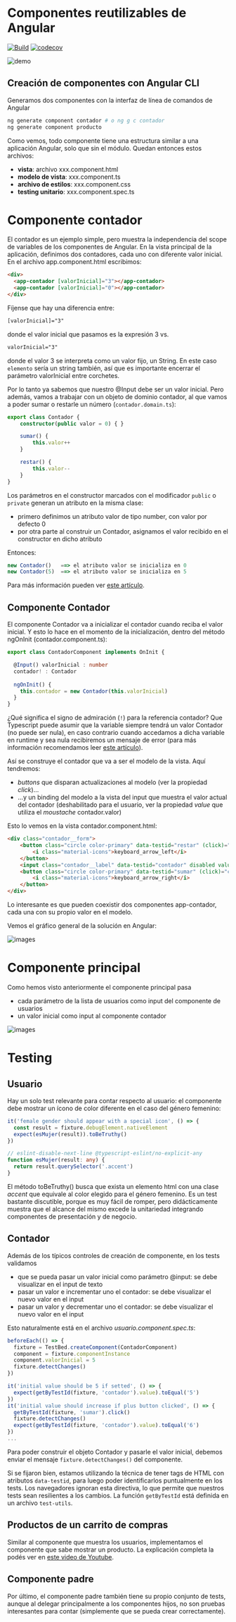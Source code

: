 # Componentes reutilizables de Angular

[![Build](https://github.com/uqbar-project/eg-componentes-angular/actions/workflows/build.yml/badge.svg)](https://github.com/uqbar-project/eg-componentes-angular/actions/workflows/build.yml) [![codecov](https://codecov.io/gh/uqbar-project/eg-componentes-angular/graph/badge.svg?token=XJbCaAClVx)](https://codecov.io/gh/uqbar-project/eg-componentes-angular)

![demo](./images/demo2024.gif)

## Creación de componentes con Angular CLI

Generamos dos componentes con la interfaz de línea de comandos de Angular

```bash
ng generate component contador # o ng g c contador
ng generate component producto
```

Como vemos, todo componente tiene una estructura similar a una aplicación Angular, solo que sin el módulo. Quedan entonces estos archivos:

- **vista**: archivo xxx.component.html
- **modelo de vista**: xxx.component.ts
- **archivo de estilos**: xxx.component.css
- **testing unitario**: xxx.component.spec.ts


# Componente contador

El contador es un ejemplo simple, pero muestra la independencia del scope de variables de los componentes de Angular. En la vista principal de la aplicación, definimos dos contadores, cada uno con diferente valor inicial. En el archivo app.component.html escribimos:

```html
<div>
  <app-contador [valorInicial]="3"></app-contador>
  <app-contador [valorInicial]="0"></app-contador>
</div>
```

Fíjense que hay una diferencia entre:

```html
[valorInicial]="3"
```

donde el valor inicial que pasamos es la expresión 3 vs.

```html
valorInicial="3"
```

donde el valor 3 se interpreta como un valor fijo, un String. En este caso `elemento` sería un string también, así que es importante encerrar el parámetro valorInicial entre corchetes.

Por lo tanto ya sabemos que nuestro @Input debe ser un valor inicial. Pero además, vamos a trabajar con un objeto de dominio contador, al que vamos a poder sumar o restarle un número (`contador.domain.ts`):

```typescript
export class Contador {
    constructor(public valor = 0) { }

    sumar() {
        this.valor++
    }

    restar() {
        this.valor--
    }
}
```

Los parámetros en el constructor marcados con el modificador `public` o `private` generan un atributo en la misma clase:

- primero definimos un atributo valor de tipo number, con valor por defecto 0
- por otra parte al construir un Contador, asignamos el valor recibido en el constructor en dicho atributo

Entonces:

```ts
new Contador()   ==> el atributo valor se inicializa en 0
new Contador(5)  ==> el atributo valor se inicializa en 5
```

Para más información pueden ver [este artículo](https://kendaleiv.com/typescript-constructor-assignment-public-and-private-keywords/).

## Componente Contador

El componente Contador va a inicializar el contador cuando reciba el valor inicial. Y esto lo hace en el momento de la inicialización, dentro del método ngOnInit (contador.component.ts):

```typescript
export class ContadorComponent implements OnInit {

  @Input() valorInicial : number
  contador! : Contador
  
  ngOnInit() {
    this.contador = new Contador(this.valorInicial)
  }
}
```

¿Qué significa el signo de admiración (`!`) para la referencia contador? Que Typescript puede asumir que la variable siempre tendrá un valor Contador (no puede ser nula), en caso contrario cuando accedamos a dicha variable en runtime y sea nula recibiremos un mensaje de error (para más información recomendamos leer [este artículo](https://stackoverflow.com/questions/66843040/what-is-the-equivalent-of-late-lazy-lateinit-in-typescript)).

Así se construye el contador que va a ser el modelo de la vista. Aquí tendremos:

- _buttons_ que disparan actualizaciones al modelo (ver la propiedad _click_)...
- ...y un binding del modelo a la vista del input que muestra el valor actual del contador (deshabilitado para el usuario, ver la propiedad _value_ que utiliza el _moustache_ contador.valor)

Esto lo vemos en la vista contador.component.html:

```html
<div class="contador__form">
    <button class="circle color-primary" data-testid="restar" (click)="contador.restar()">
        <i class="material-icons">keyboard_arrow_left</i>
    </button>
    <input class="contador__label" data-testid="contador" disabled value={{contador.valor}}/>
    <button class="circle color-primary" data-testid="sumar" (click)="contador.sumar()">
        <i class="material-icons">keyboard_arrow_right</i>
    </button>
</div>
```

Lo interesante es que pueden coexistir dos componentes app-contador, cada una con su propio valor en el modelo.

Vemos el gráfico general de la solución en Angular:

![images](images/ArquitecturaContador.png)

# Componente principal

Como hemos visto anteriormente el componente principal pasa

- cada parámetro de la lista de usuarios como input del componente de usuarios
- un valor inicial como input al componente contador

![images](images/ArquitecturaComponentesReutilizables.png)

# Testing

## Usuario

Hay un solo test relevante para contar respecto al usuario: el componente debe mostrar un ícono de color diferente en el caso del género femenino:

```typescript
it('female gender should appear with a special icon', () => {
  const result = fixture.debugElement.nativeElement
  expect(esMujer(result)).toBeTruthy()
})

// eslint-disable-next-line @typescript-eslint/no-explicit-any
function esMujer(result: any) {
  return result.querySelector('.accent')
}
```

El método toBeTruthy() busca que exista un elemento html con una clase _accent_ que equivale al color elegido para el género femenino. Es un test bastante discutible, porque es muy fácil de romper, pero didácticamente muestra que el alcance del mismo excede la unitariedad integrando componentes de presentación y de negocio.

## Contador

Además de los típicos controles de creación de componente, en los tests validamos

- que se pueda pasar un valor inicial como parámetro @input: se debe visualizar en el input de texto
- pasar un valor e incrementar uno el contador: se debe visualizar el nuevo valor en el input
- pasar un valor y decrementar uno el contador: se debe visualizar el nuevo valor en el input

Esto naturalmente está en el archivo _usuario.component.spec.ts_:

```typescript
beforeEach(() => {
  fixture = TestBed.createComponent(ContadorComponent)
  component = fixture.componentInstance
  component.valorInicial = 5
  fixture.detectChanges()
})

it('initial value should be 5 if setted', () => {
  expect(getByTestId(fixture, 'contador').value).toEqual('5')
})
it('initial value should increase if plus button clicked', () => {
  getByTestId(fixture, 'sumar').click()
  fixture.detectChanges()
  expect(getByTestId(fixture, 'contador').value).toEqual('6')
})
...
```

Para poder construir el objeto Contador y pasarle el valor inicial, debemos enviar el mensaje `fixture.detectChanges()` del componente. 

Si se fijaron bien, estamos utilizando la técnica de tener tags de HTML con atributos `data-testid`, para luego poder identificarlos puntualmente en los tests. Los navegadores ignoran esta directiva, lo que permite que nuestros tests sean resilientes a los cambios. La función `getByTestId` está definida en un archivo `test-utils`.

## Productos de un carrito de compras

Similar al componente que muestra los usuarios, implementamos el componente que sabe mostrar un producto. La explicación completa la podés ver en [este video de Youtube](https://youtu.be/WIQvggovnY4).

## Componente padre

Por último, el componente padre también tiene su propio conjunto de tests, aunque al delegar principalmente a los componentes hijos, no son pruebas interesantes para contar (simplemente que se pueda crear correctamente).
